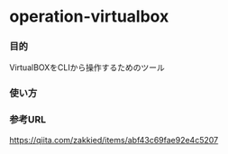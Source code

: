 # operation-virtualbox

### 目的

VirtualBOXをCLIから操作するためのツール


### 使い方




### 




### 参考URL

https://qiita.com/zakkied/items/abf43c69fae92e4c5207
